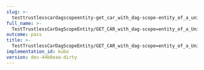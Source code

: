 ```yaml
---
slug: >-
  testtrustlesscardagscopeentity-get_car_with_dag-scope-entity_of_a_unixfs_sharded_directory_(accept_header)-header_x-content-type-options
full_name: >-
  TestTrustlessCarDagScopeEntity/GET_CAR_with_dag-scope=entity_of_a_UnixFS_sharded_directory_(Accept_Header)/Header_X-Content-Type-Options
outcome: pass
title: >-
  TestTrustlessCarDagScopeEntity/GET_CAR_with_dag-scope=entity_of_a_UnixFS_sharded_directory_(Accept_Header)/Header_X-Content-Type-Options
implementation_id: kubo
version: dev-44b0eaa-dirty
---
```


